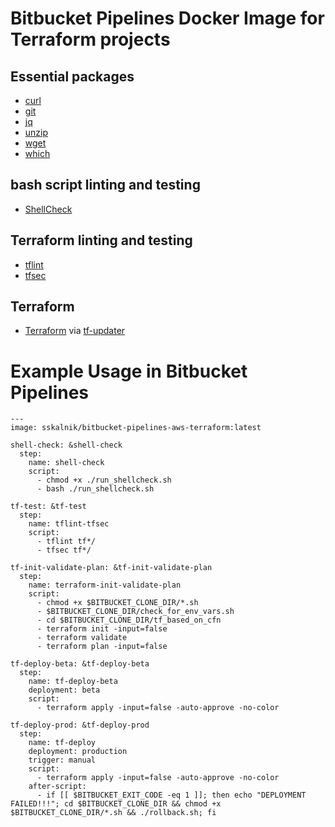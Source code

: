 # Bitbucket Pipelines Docker Image for Terraform projects
## Essential packages
* [curl](https://curl.haxx.se/)
* [git](https://git-scm.com/)
* [jq](https://stedolan.github.io/jq/)
* [unzip](http://www.info-zip.org/UnZip.html)
* [wget](https://www.gnu.org/software/wget/)
* [which](https://ss64.com/bash/which.html)
## bash script linting and testing
* [ShellCheck](https://github.com/koalaman/shellcheck)
## Terraform linting and testing
* [tflint](https://github.com/terraform-linters/tflint)
* [tfsec](https://github.com/liamg/tfsec/)
## Terraform
* [Terraform](https://www.terraform.io/) via [tf-updater](https://github.com/sskalnik/tf-updater)

# Example Usage in Bitbucket Pipelines
```
---
image: sskalnik/bitbucket-pipelines-aws-terraform:latest

shell-check: &shell-check
  step:
    name: shell-check
    script:
      - chmod +x ./run_shellcheck.sh
      - bash ./run_shellcheck.sh

tf-test: &tf-test
  step:
    name: tflint-tfsec
    script:
      - tflint tf*/
      - tfsec tf*/

tf-init-validate-plan: &tf-init-validate-plan
  step:
    name: terraform-init-validate-plan
    script:
      - chmod +x $BITBUCKET_CLONE_DIR/*.sh
      - $BITBUCKET_CLONE_DIR/check_for_env_vars.sh
      - cd $BITBUCKET_CLONE_DIR/tf_based_on_cfn
      - terraform init -input=false
      - terraform validate
      - terraform plan -input=false

tf-deploy-beta: &tf-deploy-beta
  step:
    name: tf-deploy-beta
    deployment: beta
    script:
      - terraform apply -input=false -auto-approve -no-color
      
tf-deploy-prod: &tf-deploy-prod
  step:
    name: tf-deploy
    deployment: production
    trigger: manual
    script:
      - terraform apply -input=false -auto-approve -no-color
    after-script:
      - if [[ $BITBUCKET_EXIT_CODE -eq 1 ]]; then echo "DEPLOYMENT FAILED!!!"; cd $BITBUCKET_CLONE_DIR && chmod +x $BITBUCKET_CLONE_DIR/*.sh && ./rollback.sh; fi
```
